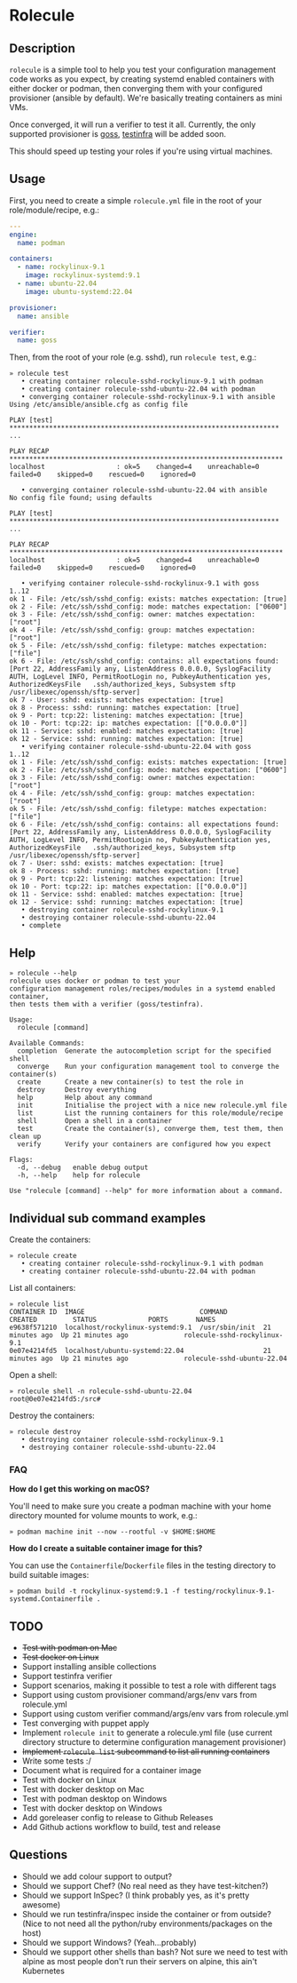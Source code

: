 # Rolecule

## Description

`rolecule` is a simple tool to help you test your configuration management code works as you expect, by creating systemd enabled containers with either docker or podman, then converging them with your configured provisioner (ansible by default). We're basically treating containers as mini VMs.

Once converged, it will run a verifier to test it all. Currently, the only supported provisioner is [goss](https://github.com/goss-org/goss), [testinfra](https://testinfra.readthedocs.io/) will be added soon.

This should speed up testing your roles if you're using virtual machines.

## Usage

First, you need to create a simple `rolecule.yml` file in the root of your role/module/recipe, e.g.:

```yaml
---
engine:
  name: podman

containers:
  - name: rockylinux-9.1
    image: rockylinux-systemd:9.1
  - name: ubuntu-22.04
    image: ubuntu-systemd:22.04

provisioner:
  name: ansible

verifier:
  name: goss
```

Then, from the root of your role (e.g. sshd), run `rolecule test`, e.g.:

```text
» rolecule test
   • creating container rolecule-sshd-rockylinux-9.1 with podman
   • creating container rolecule-sshd-ubuntu-22.04 with podman
   • converging container rolecule-sshd-rockylinux-9.1 with ansible
Using /etc/ansible/ansible.cfg as config file

PLAY [test] ********************************************************************
...

PLAY RECAP *********************************************************************
localhost                  : ok=5    changed=4    unreachable=0    failed=0    skipped=0    rescued=0    ignored=0

   • converging container rolecule-sshd-ubuntu-22.04 with ansible
No config file found; using defaults

PLAY [test] ********************************************************************
...

PLAY RECAP *********************************************************************
localhost                  : ok=5    changed=4    unreachable=0    failed=0    skipped=0    rescued=0    ignored=0

   • verifying container rolecule-sshd-rockylinux-9.1 with goss
1..12
ok 1 - File: /etc/ssh/sshd_config: exists: matches expectation: [true]
ok 2 - File: /etc/ssh/sshd_config: mode: matches expectation: ["0600"]
ok 3 - File: /etc/ssh/sshd_config: owner: matches expectation: ["root"]
ok 4 - File: /etc/ssh/sshd_config: group: matches expectation: ["root"]
ok 5 - File: /etc/ssh/sshd_config: filetype: matches expectation: ["file"]
ok 6 - File: /etc/ssh/sshd_config: contains: all expectations found: [Port 22, AddressFamily any, ListenAddress 0.0.0.0, SyslogFacility AUTH, LogLevel INFO, PermitRootLogin no, PubkeyAuthentication yes, AuthorizedKeysFile	.ssh/authorized_keys, Subsystem	sftp	/usr/libexec/openssh/sftp-server]
ok 7 - User: sshd: exists: matches expectation: [true]
ok 8 - Process: sshd: running: matches expectation: [true]
ok 9 - Port: tcp:22: listening: matches expectation: [true]
ok 10 - Port: tcp:22: ip: matches expectation: [["0.0.0.0"]]
ok 11 - Service: sshd: enabled: matches expectation: [true]
ok 12 - Service: sshd: running: matches expectation: [true]
   • verifying container rolecule-sshd-ubuntu-22.04 with goss
1..12
ok 1 - File: /etc/ssh/sshd_config: exists: matches expectation: [true]
ok 2 - File: /etc/ssh/sshd_config: mode: matches expectation: ["0600"]
ok 3 - File: /etc/ssh/sshd_config: owner: matches expectation: ["root"]
ok 4 - File: /etc/ssh/sshd_config: group: matches expectation: ["root"]
ok 5 - File: /etc/ssh/sshd_config: filetype: matches expectation: ["file"]
ok 6 - File: /etc/ssh/sshd_config: contains: all expectations found: [Port 22, AddressFamily any, ListenAddress 0.0.0.0, SyslogFacility AUTH, LogLevel INFO, PermitRootLogin no, PubkeyAuthentication yes, AuthorizedKeysFile	.ssh/authorized_keys, Subsystem	sftp	/usr/libexec/openssh/sftp-server]
ok 7 - User: sshd: exists: matches expectation: [true]
ok 8 - Process: sshd: running: matches expectation: [true]
ok 9 - Port: tcp:22: listening: matches expectation: [true]
ok 10 - Port: tcp:22: ip: matches expectation: [["0.0.0.0"]]
ok 11 - Service: sshd: enabled: matches expectation: [true]
ok 12 - Service: sshd: running: matches expectation: [true]
   • destroying container rolecule-sshd-rockylinux-9.1
   • destroying container rolecule-sshd-ubuntu-22.04
   • complete
```

## Help

```text
» rolecule --help
rolecule uses docker or podman to test your
configuration management roles/recipes/modules in a systemd enabled container,
then tests them with a verifier (goss/testinfra).

Usage:
  rolecule [command]

Available Commands:
  completion  Generate the autocompletion script for the specified shell
  converge    Run your configuration management tool to converge the container(s)
  create      Create a new container(s) to test the role in
  destroy     Destroy everything
  help        Help about any command
  init        Initialise the project with a nice new rolecule.yml file
  list        List the running containers for this role/module/recipe
  shell       Open a shell in a container
  test        Create the container(s), converge them, test them, then clean up
  verify      Verify your containers are configured how you expect

Flags:
  -d, --debug   enable debug output
  -h, --help    help for rolecule

Use "rolecule [command] --help" for more information about a command.
```

## Individual sub command examples

Create the containers:

```text
» rolecule create
   • creating container rolecule-sshd-rockylinux-9.1 with podman
   • creating container rolecule-sshd-ubuntu-22.04 with podman
```

List all containers:

```text
» rolecule list
CONTAINER ID  IMAGE                             COMMAND         CREATED         STATUS             PORTS       NAMES
e9638f571210  localhost/rockylinux-systemd:9.1  /usr/sbin/init  21 minutes ago  Up 21 minutes ago              rolecule-sshd-rockylinux-9.1
0e07e4214fd5  localhost/ubuntu-systemd:22.04                    21 minutes ago  Up 21 minutes ago              rolecule-sshd-ubuntu-22.04
```

Open a shell:

```text
» rolecule shell -n rolecule-sshd-ubuntu-22.04
root@0e07e4214fd5:/src#
```

Destroy the containers:

```text
» rolecule destroy
   • destroying container rolecule-sshd-rockylinux-9.1
   • destroying container rolecule-sshd-ubuntu-22.04
```

### FAQ

**How do I get this working on macOS?**

You'll need to make sure you create a podman machine with your home directory mounted for volume mounts to work, e.g.:

```
» podman machine init --now --rootful -v $HOME:$HOME
```

**How do I create a suitable container image for this?**

You can use the `Containerfile`/`Dockerfile` files in the testing directory to build suitable images:

```
» podman build -t rockylinux-systemd:9.1 -f testing/rockylinux-9.1-systemd.Containerfile .
```

## TODO

- ~~Test with podman on Mac~~
- ~~Test docker on Linux~~
- Support installing ansible collections
- Support testinfra verifier
- Support scenarios, making it possible to test a role with different tags
- Support using custom provisioner command/args/env vars from rolecule.yml
- Support using custom verifier command/args/env vars from rolecule.yml
- Test converging with puppet apply
- Implement `rolecule init` to generate a rolecule.yml file (use current directory structure to determine configuration management provisioner)
- ~~Implement `rolecule list` subcommand to list all running containers~~
- Write some tests :/
- Document what is required for a container image
- Test with docker on Linux
- Test with docker desktop on Mac
- Test with podman desktop on Windows
- Test with docker desktop on Windows
- Add goreleaser config to release to Github Releases
- Add Github actions workflow to build, test and release

## Questions

- Should we add colour support to output?
- Should we support Chef? (No real need as they have test-kitchen?)
- Should we support InSpec? (I think probably yes, as it's pretty awesome)
- Should we run testinfra/inspec inside the container or from outside? (Nice to not need all the python/ruby environments/packages on the host)
- Should we support Windows? (Yeah...probably)
- Should we support other shells than bash? Not sure we need to test with alpine as most people don't run their servers on alpine, this ain't Kubernetes
